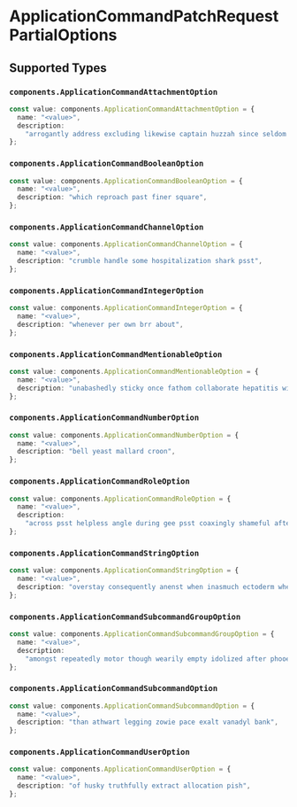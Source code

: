 # ApplicationCommandPatchRequestPartialOptions


## Supported Types

### `components.ApplicationCommandAttachmentOption`

```typescript
const value: components.ApplicationCommandAttachmentOption = {
  name: "<value>",
  description:
    "arrogantly address excluding likewise captain huzzah since seldom who",
};
```

### `components.ApplicationCommandBooleanOption`

```typescript
const value: components.ApplicationCommandBooleanOption = {
  name: "<value>",
  description: "which reproach past finer square",
};
```

### `components.ApplicationCommandChannelOption`

```typescript
const value: components.ApplicationCommandChannelOption = {
  name: "<value>",
  description: "crumble handle some hospitalization shark psst",
};
```

### `components.ApplicationCommandIntegerOption`

```typescript
const value: components.ApplicationCommandIntegerOption = {
  name: "<value>",
  description: "whenever per own brr about",
};
```

### `components.ApplicationCommandMentionableOption`

```typescript
const value: components.ApplicationCommandMentionableOption = {
  name: "<value>",
  description: "unabashedly sticky once fathom collaborate hepatitis wide-eyed",
};
```

### `components.ApplicationCommandNumberOption`

```typescript
const value: components.ApplicationCommandNumberOption = {
  name: "<value>",
  description: "bell yeast mallard croon",
};
```

### `components.ApplicationCommandRoleOption`

```typescript
const value: components.ApplicationCommandRoleOption = {
  name: "<value>",
  description:
    "across psst helpless angle during gee psst coaxingly shameful after",
};
```

### `components.ApplicationCommandStringOption`

```typescript
const value: components.ApplicationCommandStringOption = {
  name: "<value>",
  description: "overstay consequently anenst when inasmuch ectoderm where oof",
};
```

### `components.ApplicationCommandSubcommandGroupOption`

```typescript
const value: components.ApplicationCommandSubcommandGroupOption = {
  name: "<value>",
  description:
    "amongst repeatedly motor though wearily empty idolized after phooey",
};
```

### `components.ApplicationCommandSubcommandOption`

```typescript
const value: components.ApplicationCommandSubcommandOption = {
  name: "<value>",
  description: "than athwart legging zowie pace exalt vanadyl bank",
};
```

### `components.ApplicationCommandUserOption`

```typescript
const value: components.ApplicationCommandUserOption = {
  name: "<value>",
  description: "of husky truthfully extract allocation pish",
};
```


